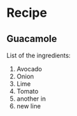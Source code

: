 # Recipe 
## Guacamole

List of the ingredients:
1. Avocado
2. Onion
3. Lime
4. Tomato
5. another in
6. new line

